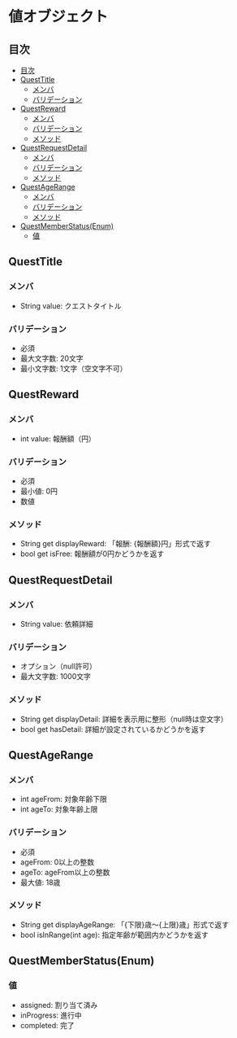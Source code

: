 # 値オブジェクト

## 目次
- [目次](#目次)
- [QuestTitle](#questtitle)
  - [メンバ](#メンバ)
  - [バリデーション](#バリデーション)
- [QuestReward](#questreward)
  - [メンバ](#メンバ-1)
  - [バリデーション](#バリデーション-1)
  - [メソッド](#メソッド)
- [QuestRequestDetail](#questrequestdetail)
  - [メンバ](#メンバ-2)
  - [バリデーション](#バリデーション-2)
  - [メソッド](#メソッド-1)
- [QuestAgeRange](#questagerange)
  - [メンバ](#メンバ-3)
  - [バリデーション](#バリデーション-3)
  - [メソッド](#メソッド-2)
- [QuestMemberStatus(Enum)](#questmemberstatusenum)
  - [値](#値)


## QuestTitle
### メンバ
- String value: クエストタイトル

### バリデーション
- 必須
- 最大文字数: 20文字
- 最小文字数: 1文字（空文字不可）

## QuestReward
### メンバ
- int value: 報酬額（円）

### バリデーション
- 必須
- 最小値: 0円
- 数値

### メソッド
- String get displayReward: 「報酬: {報酬額}円」形式で返す
- bool get isFree: 報酬額が0円かどうかを返す

## QuestRequestDetail
### メンバ
- String value: 依頼詳細

### バリデーション
- オプション（null許可）
- 最大文字数: 1000文字

### メソッド
- String get displayDetail: 詳細を表示用に整形（null時は空文字）
- bool get hasDetail: 詳細が設定されているかどうかを返す

## QuestAgeRange
### メンバ
- int ageFrom: 対象年齢下限
- int ageTo: 対象年齢上限

### バリデーション
- 必須
- ageFrom: 0以上の整数
- ageTo: ageFrom以上の整数
- 最大値: 18歳

### メソッド
- String get displayAgeRange: 「{下限}歳〜{上限}歳」形式で返す
- bool isInRange(int age): 指定年齢が範囲内かどうかを返す

## QuestMemberStatus(Enum)
### 値
- assigned: 割り当て済み
- inProgress: 進行中
- completed: 完了
